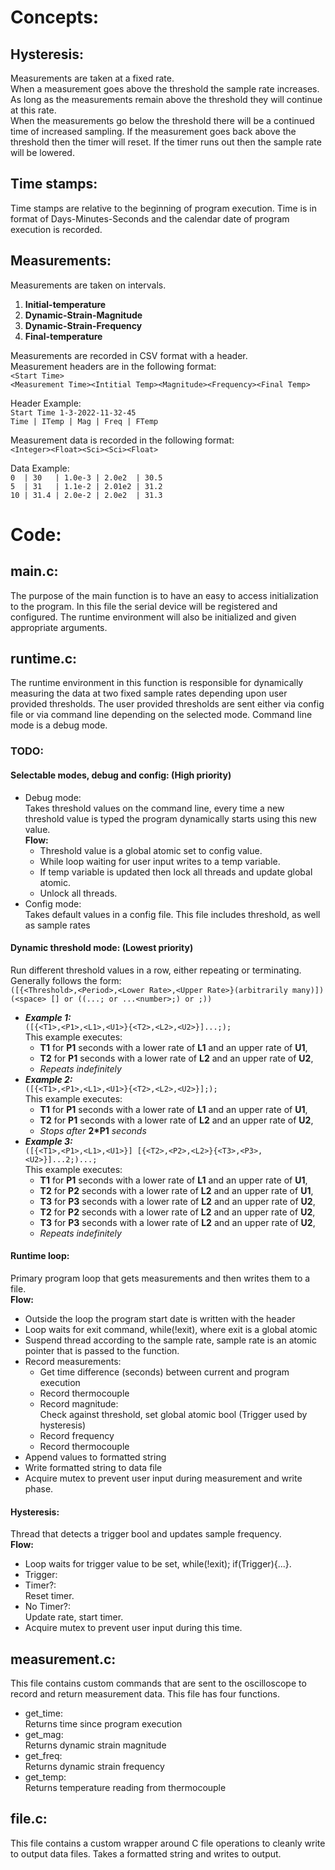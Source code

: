 # Concepts:

## Hysteresis:

Measurements are taken at a fixed rate.  
When a measurement goes above the threshold the sample rate increases. As long as the measurements remain above the threshold they will continue at this rate.  
When the measurements go below the threshold there will be a continued time of increased sampling. If the measurement goes back above the threshold then the timer will reset. If the timer runs out then the sample rate will be lowered.  

## Time stamps:

Time stamps are relative to the beginning of program execution. Time is in format of Days-Minutes-Seconds and the calendar date of program execution is recorded.  

## Measurements:

Measurements are taken on intervals.  
1. **Initial-temperature**
2. **Dynamic-Strain-Magnitude**
3. **Dynamic-Strain-Frequency**
4. **Final-temperature**  
  
Measurements are recorded in CSV format with a header.  
Measurement headers are in the following format:  
        `<Start Time>`  
        `<Measurement Time><Intitial Temp><Magnitude><Frequency><Final Temp>`  
  
Header Example:  
        `Start Time 1-3-2022-11-32-45`  
        `Time | ITemp | Mag | Freq | FTemp`  
  
Measurement data is recorded in the following format:  
        `<Integer><Float><Sci><Sci><Float>`  
  
Data Example:  
        `0  | 30   | 1.0e-3 | 2.0e2  | 30.5`  
        `5  | 31   | 1.1e-2 | 2.01e2 | 31.2`  
        `10 | 31.4 | 2.0e-2 | 2.0e2  | 31.3`  

# Code:

## main.c:

The purpose of the main function is to have an easy to access initialization to the program. In this file the serial device will be registered and configured. The runtime environment will also be initialized and given appropriate arguments.
## runtime.c:

The runtime environment in this function is responsible for dynamically measuring the data at two fixed sample rates depending upon user provided thresholds. The user provided thresholds are sent either via config file or via command line depending on the selected mode. Command line mode is a debug mode.
### TODO:

#### Selectable modes, debug and config: (High priority)
- Debug mode:  
    Takes threshold values on the command line, every time a new threshold value is typed the program dynamically starts using this new value.  
    **Flow:**
    - Threshold value is a global atomic set to config value.
    - While loop waiting for user input writes to a temp variable.
    - If temp variable is updated then lock all threads and update global atomic.
    - Unlock all threads.
- Config mode:  
    Takes default values in a config file. This file includes threshold, as well as sample rates

#### Dynamic threshold mode: (Lowest priority)  
Run different threshold values in a row, either repeating or terminating.  
Generally follows the form:  
    `([{<Threshold>,<Period>,<Lower Rate>,<Upper Rate>}(arbitrarily many)])(<space> [] or ((...; or ...<number>;) or ;))`  
- ***Example 1:***  
    `([{<T1>,<P1>,<L1>,<U1>}{<T2>,<L2>,<U2>}]...;);`  
    This example executes:  
    - **T1** for **P1** seconds with a lower rate of **L1** and an upper rate of **U1**,  
    - **T2** for **P1** seconds with a lower rate of **L2** and an upper rate of **U2**,  
    - *Repeats indefinitely*  
- ***Example 2:***  
    `([{<T1>,<P1>,<L1>,<U1>}{<T2>,<L2>,<U2>}];);`  
    This example executes:  
    - **T1** for **P1** seconds with a lower rate of **L1** and an upper rate of **U1**,  
    - **T2** for **P1** seconds with a lower rate of **L2** and an upper rate of **U2**,  
    - *Stops after* **2*P1** *seconds*  
- ***Example 3:***  
    `([{<T1>,<P1>,<L1>,<U1>}] [{<T2>,<P2>,<L2>}{<T3>,<P3>,<U2>}]...2;)...;`  
    This example executes:
    - **T1** for **P1** seconds with a lower rate of **L1** and an upper rate of **U1**,  
    - **T2** for **P2** seconds with a lower rate of **L2** and an upper rate of **U1**,  
    - **T3** for **P3** seconds with a lower rate of **L2** and an upper rate of **U2**,  
    - **T2** for **P2** seconds with a lower rate of **L2** and an upper rate of **U2**,  
    - **T3** for **P3** seconds with a lower rate of **L2** and an upper rate of **U2**,  
    - *Repeats indefinitely*  

#### Runtime loop:
Primary program loop that gets measurements and then writes them to a file.  
**Flow:**  
- Outside the loop the program start date is written with the header  
- Loop waits for exit command, while(!exit), where exit is a global atomic  
- Suspend thread according to the sample rate, sample rate is an atomic pointer that is passed to the function.
- Record measurements:  
    - Get time difference (seconds) between current and program execution  
    - Record thermocouple  
    - Record magnitude:  
        Check against threshold, set global atomic bool (Trigger used by hysteresis)
    - Record frequency  
    - Record thermocouple  
- Append values to formatted string  
- Write formatted string to data file  
- Acquire mutex to prevent user input during measurement and write phase.  

#### Hysteresis:
Thread that detects a trigger bool and updates sample frequency.  
**Flow:**  
- Loop waits for trigger value to be set, while(!exit); if(Trigger){...}.  
- Trigger:  
- Timer?:  
    Reset timer.  
- No Timer?:  
    Update rate, start timer.  
- Acquire mutex to prevent user input during this time.  

## measurement.c:

This file contains custom commands that are sent to the oscilloscope to record and return measurement data. This file has four functions.  
- get_time:  
    Returns time since program execution  
- get_mag:  
    Returns dynamic strain magnitude  
- get_freq:  
    Returns dynamic strain frequency  
- get_temp:  
    Returns temperature reading from thermocouple  

## file.c:

This file contains a custom wrapper around C file operations to cleanly write to output data files. Takes a formatted string and writes to output.